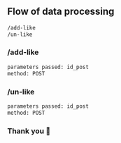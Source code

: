 ## Flow of data processing
```sh
/add-like
/un-like
```
### /add-like
```sh
parameters passed: id_post
method: POST
```
### /un-like
```sh
parameters passed: id_post
method: POST
```

### Thank you &#x1F49B;